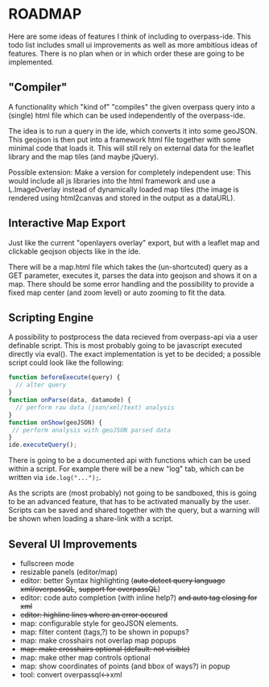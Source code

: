 ROADMAP
=======

Here are some ideas of features I think of including to overpass-ide. This todo list includes small ui improvements as well as more ambitious ideas of features. There is no plan when or in which order these are going to be implemented.

"Compiler"
----------

A functionality which "kind of" "compiles" the given overpass query into a (single) html file which can be used independently of the overpass-ide.

The idea is to run a query in the ide, which converts it into some geoJSON. This geojson is then put into a framework html file together with some minimal code that loads it.
This will still rely on external data for the leaflet library and the map tiles (and maybe jQuery).

Possible extension: Make a version for completely independent use: This would include all js libraries into the html framework and use a L.ImageOverlay instead of dynamically loaded map tiles (the image is rendered using html2canvas and stored in the output as a dataURL).

Interactive Map Export
----------------------

Just like the current "openlayers overlay" export, but with a leaflet map and clickable geojson objects like in the ide.

There will be a map.html file which takes the (un-shortcuted) query as a GET parameter, executes it, parses the data into geojson and shows it on a map. There should be some error handling and the possibility to provide a fixed map center (and zoom level) or auto zooming to fit the data.

Scripting Engine
----------------

A possibility to postprocess the data recieved from overpass-api via a user definable script. This is most probably going to be javascript executed directly via eval(). The exact implementation is yet to be decided; a possible script could look like the following:

```javascript
function beforeExecute(query) {
  // alter query
}
function onParse(data, datamode) {
  // perform raw data (json/xml/text) analysis
}
function onShow(geoJSON) {
 // perform analysis with geoJSON parsed data
}
ide.executeQuery();
```

There is going to be a documented api with functions which can be used within a script. For example there will be a new "log" tab, which can be written via `ide.log("...");`.

As the scripts are (most probably) not going to be sandboxed, this is going to be an advanced feature, that has to be activated manually by the user. Scripts can be saved and shared together with the query, but a warning will be shown when loading a share-link with a script.

Several UI Improvements
-----------------------

* fullscreen mode
* resizable panels (editor/map)
* editor: better Syntax highlighting (~~auto detect query language xml/overpassQL~~, ~~support for overpassQL~~)
* editor: code auto completion (with inline help?) ~~and auto tag closing for xml~~
* ~~editor: highline lines where an error occured~~
* map: configurable style for geoJSON elements.
* map: filter content (tags,?) to be shown in popups?
* map: make crosshairs not overlap map popups
* ~~map: make crosshairs optional (default: not visible)~~
* map: make other map controls optional
* map: show coordinates of points (and bbox of ways?) in popup
* tool: convert overpassql<->xml
